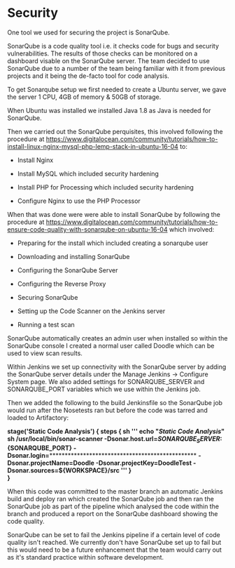 # Security



One tool we used for securing the project is SonarQube.

SonarQube is a code quality tool i.e. it checks code for bugs and security vulnerabilities. The results of those checks can be monitored on a dashboard visable on the SonarQube server. The team decided to use SonarQube due to a number of the team being familiar with it from previous projects and it being the de-facto tool for  code analysis.

To get Sonarqube setup we first needed to create a Ubuntu server, we gave the server 1 CPU, 4GB of memory & 50GB of storage.

When Ubuntu was installed we installed Java 1.8 as Java is needed for SonarQube.

Then we carried out the SonarQube perquisites, this involved following the procedure at https://www.digitalocean.com/community/tutorials/how-to-install-linux-nginx-mysql-php-lemp-stack-in-ubuntu-16-04 to:

 - Install Nginx

 - Install MySQL which included security hardening

 - Install PHP for Processing which included security hardening

 - Configure Nginx to use the PHP Processor

When that was done were were able to install SonarQube by following the procedure at https://www.digitalocean.com/community/tutorials/how-to-ensure-code-quality-with-sonarqube-on-ubuntu-16-04 which involved:

 - Preparing for the install which included creating a sonarqube user

 - Downloading and installing SonarQube

 - Configuring the SonarQube Server

 - Configuring the Reverse Proxy

 - Securing SonarQube

 - Setting up the Code Scanner on the Jenkins server 

 - Running a test scan

SonarQube automatically creates an admin user when installed so within the SonarQube console I created a normal user called Doodle which can be used to view scan results.

Within Jenkins we set up connectivity with the SonarQube server by adding the SonarQube server details under the Manage Jenkins -> Configure System page. We also added settings for SONARQUBE_SERVER and SONARQUBE_PORT variables which we use within the Jenkins job.

Then we added the following to the build Jenkinsfile so the SonarQube job would run after the Nosetests ran but before the code was tarred and loaded to Artifactory:

**stage('Static Code Analysis') {
  	steps {
	  sh '''
			echo "*************************Static Code Analysis*************************"
			sh /usr/local/bin/sonar-scanner -Dsonar.host.url=${SONARQUBE_SERVER}:${SONARQUBE_PORT} -Dsonar.login=************************************************** **-Dsonar.projectName=Doodle -Dsonar.projectKey=DoodleTest -Dsonar.sources=${WORKSPACE}/src
		  '''
	 	}	
	 }**

When this code was committed to the master branch an automatic Jenkins build and deploy ran which created the SonarQube job and then ran the SonarQube job as part of the pipeline which analysed the code within the branch and produced a report on the SonarQube dashboard showing the code quality.

SonarQube can be set to fail the Jenkins pipeline if a certain level of code quality isn't reached. We currently don't have SonarQube set up to fail but this would need to be a future enhancement that the team would carry out as it's standard practice within software development. 